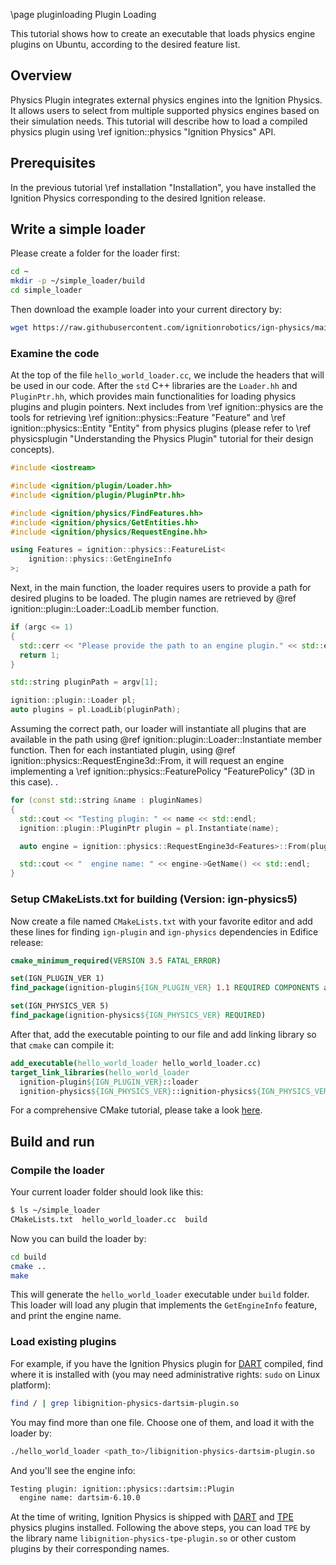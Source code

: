 \page pluginloading Plugin Loading

This tutorial shows how to create an executable that loads physics engine
plugins on Ubuntu, according to the desired feature list.

## Overview

Physics Plugin integrates external physics engines into the Ignition Physics.
It allows users to select from multiple supported physics engines based on their
simulation needs. This tutorial will describe how to load a compiled physics
plugin using \ref ignition::physics "Ignition Physics" API.

## Prerequisites

In the previous tutorial \ref installation "Installation", you have installed the
Ignition Physics corresponding to the desired Ignition release.
## Write a simple loader

Please create a folder for the loader first:

```bash
cd ~
mkdir -p ~/simple_loader/build
cd simple_loader
```

Then download the example loader into your current directory by:

```bash
wget https://raw.githubusercontent.com/ignitionrobotics/ign-physics/main/examples/hello_world_loader/hello_world_loader.cc
```

### Examine the code

At the top of the file `hello_world_loader.cc`, we include the headers that will
be used in our code. After the `std` C++ libraries are the `Loader.hh` and
`PluginPtr.hh`, which provides main functionalities for loading physics plugins
and plugin pointers. Next includes from \ref ignition::physics are the tools for
retrieving \ref ignition::physics::Feature "Feature" and
\ref ignition::physics::Entity "Entity" from physics plugins (please refer to
\ref physicsplugin "Understanding the Physics Plugin" tutorial for their
design concepts).

```cpp
#include <iostream>

#include <ignition/plugin/Loader.hh>
#include <ignition/plugin/PluginPtr.hh>

#include <ignition/physics/FindFeatures.hh>
#include <ignition/physics/GetEntities.hh>
#include <ignition/physics/RequestEngine.hh>

using Features = ignition::physics::FeatureList<
    ignition::physics::GetEngineInfo
>;
```

Next, in the main function, the loader requires users to provide a path for
desired plugins to be loaded. The plugin names are retrieved by
@ref ignition::plugin::Loader::LoadLib member function.

```cpp
if (argc <= 1)
{
  std::cerr << "Please provide the path to an engine plugin." << std::endl;
  return 1;
}

std::string pluginPath = argv[1];

ignition::plugin::Loader pl;
auto plugins = pl.LoadLib(pluginPath);
```

Assuming the correct path, our loader will instantiate all plugins that are
available in the path using @ref ignition::plugin::Loader::Instantiate member
function. Then for each instantiated plugin, using
@ref ignition::physics::RequestEngine3d<Features>::From, it will request an
engine implementing a \ref ignition::physics::FeaturePolicy "FeaturePolicy" (3D
  in this case).
.

```cpp
for (const std::string &name : pluginNames)
{
  std::cout << "Testing plugin: " << name << std::endl;
  ignition::plugin::PluginPtr plugin = pl.Instantiate(name);

  auto engine = ignition::physics::RequestEngine3d<Features>::From(plugin);

  std::cout << "  engine name: " << engine->GetName() << std::endl;
}
```

### Setup CMakeLists.txt for building (Version: ign-physics5)

Now create a file named `CMakeLists.txt` with your favorite editor and add these
lines for finding `ign-plugin` and `ign-physics` dependencies in Edifice release:

```cmake
cmake_minimum_required(VERSION 3.5 FATAL_ERROR)

set(IGN_PLUGIN_VER 1)
find_package(ignition-plugin${IGN_PLUGIN_VER} 1.1 REQUIRED COMPONENTS all)

set(IGN_PHYSICS_VER 5)
find_package(ignition-physics${IGN_PHYSICS_VER} REQUIRED)
```

After that, add the executable pointing to our file and add linking library so
that `cmake` can compile it:

```cmake
add_executable(hello_world_loader hello_world_loader.cc)
target_link_libraries(hello_world_loader
  ignition-plugin${IGN_PLUGIN_VER}::loader
  ignition-physics${IGN_PHYSICS_VER}::ignition-physics${IGN_PHYSICS_VER})
```

For a comprehensive CMake tutorial, please take a look
[here](https://cmake.org/cmake/help/latest/guide/tutorial/index.html).

## Build and run

### Compile the loader

Your current loader folder should look like this:
```bash
$ ls ~/simple_loader
CMakeLists.txt  hello_world_loader.cc  build
```

Now you can build the loader by:

```bash
cd build
cmake ..
make
```

This will generate the `hello_world_loader` executable under `build` folder.
This loader will load any plugin that implements the `GetEngineInfo` feature,
and print the engine name.

### Load existing plugins

For example, if you have the Ignition Physics plugin for
[DART](https://dartsim.github.io/) compiled, find where it is installed with
(you may need administrative rights: `sudo` on Linux platform):

```bash
find / | grep libignition-physics-dartsim-plugin.so
```

You may find more than one file. Choose one of them, and load it with
the loader by:

```bash
./hello_world_loader <path_to>/libignition-physics-dartsim-plugin.so
```

And you'll see the engine info:

```bash
Testing plugin: ignition::physics::dartsim::Plugin
  engine name: dartsim-6.10.0
```

At the time of writing, Ignition Physics is shipped with
[DART](https://dartsim.github.io/) and [TPE](https://community.gazebosim.org/t/announcing-new-physics-engine-tpe-trivial-physics-engine/629)
physics plugins installed. Following the above steps, you can load `TPE` by the
library name `libignition-physics-tpe-plugin.so` or other custom plugins by
their corresponding names.
